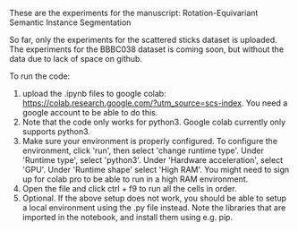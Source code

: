 These are the experiments for the manuscript: Rotation-Equivariant Semantic Instance Segmentation

So far, only the experiments for the scattered sticks dataset is uploaded. The experiments for the BBBC038 dataset is coming soon, but without the data due to lack of space on github.

To run the code:

1. upload the .ipynb files to google colab: https://colab.research.google.com/?utm_source=scs-index. You need a google account to be able to do this.
2. Note that the code only works for python3. Google colab currently only supports python3.
3. Make sure your environment is properly configured. To configure the environment, click 'run', then select 'change runtime type'. Under 'Runtime type', select 'python3'. Under 'Hardware acceleration', select 'GPU'. Under 'Runtime shape' select 'High RAM'. You might need to sign up for colab pro to be able to run in a high RAM environment. 
4. Open the file and click ctrl + f9 to run all the cells in order.
5. Optional. If the above setup does not work, you should be able to setup a local environment using the .py file instead. Note the libraries that are imported in the notebook, and install them using e.g. pip.
